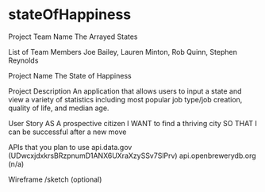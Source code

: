 # stateOfHappiness
Project Team Name
The Arrayed States

List of Team Members
Joe Bailey,
Lauren Minton,
Rob Quinn,
Stephen Reynolds

Project Name
The State of Happiness 

Project Description
An application that allows users to input a state and view a variety of statistics including most popular job type/job creation, quality of life, and median age.

User Story
AS A prospective citizen
I WANT to find a thriving city
SO THAT I can be successful after a new move 

APIs that you plan to use 
api.data.gov (UDwcxjdxkrsBRzpnumD1ANX6UXraXzySSv7SlPrv)
api.openbrewerydb.org (n/a)


Wireframe /sketch (optional)
